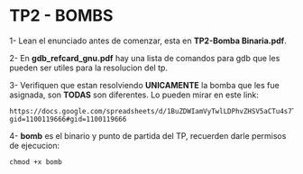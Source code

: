 # TP2 - BOMBS

1- Lean el enunciado antes de comenzar, esta en **TP2-Bomba Binaria.pdf**.

2- En **gdb_refcard_gnu.pdf** hay una lista de comandos para gdb que les pueden ser utiles para la resolucion del tp.

3- Verifiquen que estan resolviendo **UNICAMENTE** la bomba que les fue asignada, son **TODAS** son diferentes. Lo pueden mirar en este link:

    https://docs.google.com/spreadsheets/d/1BuZDWIamVyTwlLDPhvZHSV5aCTu4s7TerAugAhjXmdc/edit?gid=1100119666#gid=1100119666

4- **bomb** es el binario y punto de partida del TP, recuerden darle permisos de ejecucion:

    chmod +x bomb 
